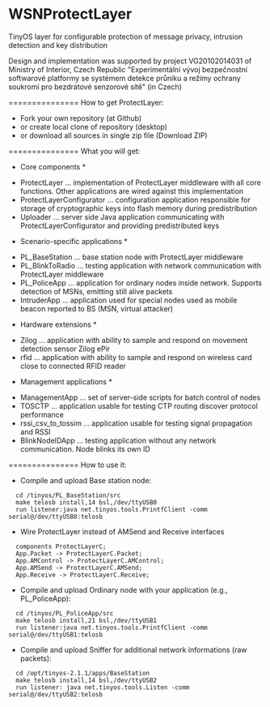 ﻿WSNProtectLayer
===============

TinyOS layer for configurable protection of message privacy, intrusion detection and key distribution

Design and implementation was supported by project VG20102014031 of Ministry of Interior, Czech Republic
"Experimentální vývoj bezpečnostní softwarové platformy se systémem detekce průniku a režimy ochrany soukromí pro bezdrátové senzorové sítě" (in Czech)

===============
How to get ProtectLayer:
- Fork your own repository (at Github)
- or create local clone of repository (desktop)
- or download all sources in single zip file (Download ZIP)

===============
What you will get:
* Core components *
- ProtectLayer ... implementation of ProtectLayer middleware with all core functions. Other applications are wired against this implementation
- ProtectLayerConfigurator ... configuration application responsible for storage of cryptographic keys into flash memory during predistribution
- Uploader ... server side Java application communicating with ProtectLayerConfigurator and providing predistributed keys

* Scenario-specific applications *
- PL_BaseStation ... base station node with ProtectLayer middleware 
- PL_BlinkToRadio ... testing application with network communication with ProtectLayer middleware 
- PL_PoliceApp ... application for ordinary nodes inside network. Supports detection of MSNs, emitting still alive packets
- IntruderApp ... application used for special nodes used as mobile beacon reported to BS (MSN, virtual attacker)   

* Hardware extensions *
- Zilog ... application with ability to sample and respond on movement detection sensor Zilog ePir
- rfid ... application with ability to sample and respond on wireless card close to connected RFID reader

* Management applications * 
- ManagementApp ... set of server-side scripts for batch control of nodes 
- TOSCTP ... application usable for testing CTP routing discover protocol performance
- rssi_csv_to_tossim ... application usable for testing signal propagation and RSSI 
- BlinkNodeIDApp ... testing application without any network communication. Node blinks its own ID

===============
How to use it:

- Compile and upload Base station node: 
```
  cd /tinyos/PL_BaseStation/src
  make telosb install,14 bsl,/dev/ttyUSB0
  run listener:java net.tinyos.tools.PrintfClient -comm serial@/dev/ttyUSB0:telosb
```
- Wire ProtectLayer instead of AMSend and Receive interfaces
```
  components ProtectLayerC;
  App.Packet -> ProtectLayerC.Packet; 
  App.AMControl -> ProtectLayerC.AMControl;
  App.AMSend -> ProtectLayerC.AMSend;
  App.Receive -> ProtectLayerC.Receive;
```
- Compile and upload Ordinary node with your application (e.g., PL_PoliceApp): 
```
  cd /tinyos/PL_PoliceApp/src
  make telosb install,21 bsl,/dev/ttyUSB1
  run listener:java net.tinyos.tools.PrintfClient -comm serial@/dev/ttyUSB1:telosb
```
- Compile and upload Sniffer for additional network informations (raw packets): 
```
  cd /opt/tinyos-2.1.1/apps/BaseStation
  make telosb install,14 bsl,/dev/ttyUSB2
  run listener: java net.tinyos.tools.Listen -comm serial@/dev/ttyUSB2:telosb
```
